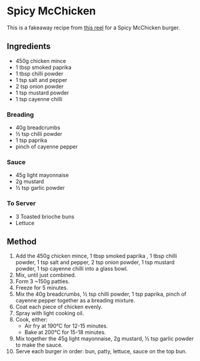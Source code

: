 # Spicy McChicken # 

This is a fakeaway recipe from [this reel](https://www.facebook.com/reel/1279600495953859) for a Spicy McChicken burger.

## Ingredients ## 

- 450g chicken mince
- 1 tbsp smoked paprika 
- 1 tbsp chilli powder
- 1 tsp salt and pepper
- 2 tsp onion powder
- 1 tsp mustard powder
- 1 tsp cayenne chilli

### Breading 

- 40g breadcrumbs
- ½ tsp chilli powder
- 1 tsp paprika
- pinch of cayenne pepper

### Sauce
- 45g light mayonnaise
- 2g mustard
- ½ tsp garlic powder

### To Server

- 3 Toasted brioche buns
- Lettuce

## Method ## 

1. Add the 450g chicken mince, 1 tbsp smoked paprika , 1 tbsp chilli powder, 1 tsp salt and pepper, 2 tsp onion powder, 1 tsp mustard powder, 1 tsp cayenne chilli into a glass bowl.
2. Mix, until just combined.
3. Form 3 ~150g patties.
4. Freeze for 5 minutes.
5. Mix the 40g breadcrumbs, ½ tsp chilli powder, 1 tsp paprika, pinch of cayenne pepper together as a breading mixture.
6. Coat each piece of chicken evenly.
7. Spray with light cooking oil.
8. Cook, either:
    - Air fry at 190°C for 12-15 minutes.
    - Bake at 200°C for 15-18 minutes.
9. Mix together the 45g light mayonnaise, 2g mustard, ½ tsp garlic powder to make the sauce.
10. Serve each burger in order: bun, patty, lettuce, sauce on the top bun.
